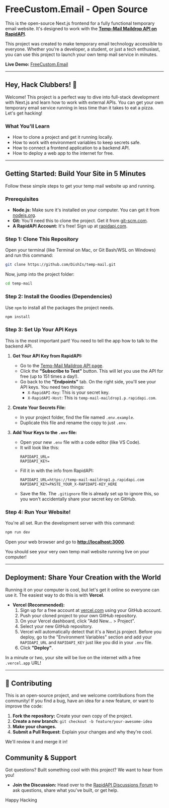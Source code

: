 # FreeCustom.Email - Open Source


This is the open-source Next.js frontend for a fully functional temporary email website. It's designed to work with the **[Temp-Mail Maildrop API on RapidAPI](https://rapidapi.com/dishis-technologies-maildrop/api/temp-mail-maildrop1)**.

This project was created to make temporary email technology accessible to everyone. Whether you're a developer, a student, or just a tech enthusiast, you can use this project to launch your own temp mail service in minutes.

**Live Demo:** [FreeCustom.Email](https://www.freecustom.email)



---

## Hey, Hack Clubbers! 🚀

Welcome! This project is a perfect way to dive into full-stack development with Next.js and learn how to work with external APIs. You can get your own temporary email service running in less time than it takes to eat a pizza. Let's get hacking!

### What You'll Learn

*   How to clone a project and get it running locally.
*   How to work with environment variables to keep secrets safe.
*   How to connect a frontend application to a backend API.
*   How to deploy a web app to the internet for free.

---

## Getting Started: Build Your Site in 5 Minutes

Follow these simple steps to get your temp mail website up and running.

### Prerequisites

*   **Node.js:** Make sure it's installed on your computer. You can get it from [nodejs.org](https://nodejs.org/).
*   **Git:** You'll need this to clone the project. Get it from [git-scm.com](https://git-scm.com/).
*   **A RapidAPI Account:** It's free! Sign up at [rapidapi.com](https://rapidapi.com/).

### Step 1: Clone This Repository

Open your terminal (like Terminal on Mac, or Git Bash/WSL on Windows) and run this command:

```bash
git clone https://github.com/DishIs/temp-mail.git
```

Now, jump into the project folder:

```bash
cd temp-mail
```

### Step 2: Install the Goodies (Dependencies)

Use `npm` to install all the packages the project needs.

```bash
npm install
```

### Step 3: Set Up Your API Keys

This is the most important part! You need to tell the app how to talk to the backend API.

1.  **Get Your API Key from RapidAPI:**
    *   Go to the [Temp-Mail Maildrop API page](https://rapidapi.com/dishis-technologies-maildrop/api/temp-mail-maildrop1).
    *   Click the **"Subscribe to Test"** button. This will let you use the API for free (up to 151 times a day!).
    *   Go back to the **"Endpoints"** tab. On the right side, you'll see your API keys. You need two things:
        *   `X-RapidAPI-Key`: This is your secret key.
        *   `X-RapidAPI-Host`: This is `temp-mail-maildrop1.p.rapidapi.com`.

2.  **Create Your Secrets File:**
    *   In your project folder, find the file named `.env.example`.
    *   Duplicate this file and rename the copy to just `.env`.

3.  **Add Your Keys to the `.env` file:**
    *   Open your new `.env` file with a code editor (like VS Code).
    *   It will look like this:
        ```
        RAPIDAPI_URL=
        RAPIDAPI_KEY=
        ```
    *   Fill it in with the info from RapidAPI:
        ```
        RAPIDAPI_URL=https://temp-mail-maildrop1.p.rapidapi.com
        RAPIDAPI_KEY=PASTE_YOUR_X-RAPIDAPI-KEY_HERE
        ```
    *   Save the file. The `.gitignore` file is already set up to ignore this, so you won't accidentally share your secret key on GitHub.

### Step 4: Run Your Website!

You're all set. Run the development server with this command:

```bash
npm run dev
```

Open your web browser and go to **[http://localhost:3000](http://localhost:3000)**.

You should see your very own temp mail website running live on your computer!

---

## Deployment: Share Your Creation with the World

Running it on your computer is cool, but let's get it online so everyone can use it. The easiest way to do this is with **Vercel**.

*   **Vercel (Recommended):**
    1.  Sign up for a free account at [vercel.com](https://vercel.com) using your GitHub account.
    2.  Push your cloned project to your own GitHub repository.
    3.  On your Vercel dashboard, click "Add New... > Project".
    4.  Select your new GitHub repository.
    5.  Vercel will automatically detect that it's a Next.js project. Before you deploy, go to the "Environment Variables" section and add your `RAPIDAPI_URL` and `RAPIDAPI_KEY` just like you did in your `.env` file.
    6.  Click **"Deploy"**.

In a minute or two, your site will be live on the internet with a free `.vercel.app` URL!

---

## 🤝 Contributing

This is an open-source project, and we welcome contributions from the community! If you find a bug, have an idea for a new feature, or want to improve the code:

1.  **Fork the repository:** Create your own copy of the project.
2.  **Create a new branch:** `git checkout -b feature/your-awesome-idea`
3.  **Make your changes.**
4.  **Submit a Pull Request:** Explain your changes and why they're cool.

We'll review it and merge it in!

## Community & Support

Got questions? Built something cool with this project? We want to hear from you!

*   **Join the Discussion:** Head over to the [RapidAPI Discussions Forum](https://rapidapi.com/dishis-technologies-maildrop/api/temp-mail-maildrop1/discussions) to ask questions, share what you've built, or get help.

Happy Hacking